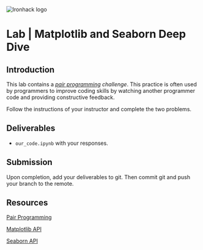 ![Ironhack logo](https://i.imgur.com/1QgrNNw.png)

# Lab | Matplotlib and Seaborn Deep Dive

## Introduction

This lab contains a *[pair programming](https://en.wikipedia.org/wiki/Pair_programming) challenge*. This practice is often used by programmers to improve coding skills by watching another programmer code and providing constructive feedback.

Follow the instructions of your instructor and complete the two problems.

## Deliverables

- `our_code.ipynb` with your responses.

## Submission

Upon completion, add your deliverables to git. Then commit git and push your branch to the remote.

## Resources

[Pair Programming](https://en.wikipedia.org/wiki/Pair_programming)

[Matplotlib API](https://matplotlib.org/api/index.html)

[Seaborn API](https://seaborn.pydata.org/api.html)

